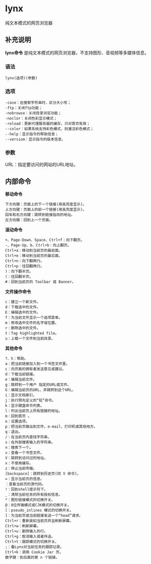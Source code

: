lynx
===

纯文本模式的网页浏览器

## 补充说明

**lynx命令** 是纯文本模式的网页浏览器，不支持图形、音视频等多媒体信息。

###  语法

```shell
lynx(选项)(参数)
```

###  选项

```shell
-case：在搜索字符串时，区分大小写；
-ftp：关闭ftp功能；
-nobrowse：关闭目录浏览功能；
-noclor：关闭色彩显示模式；
-reload：更新代理服务器的缓存，只对首页有效；
--color：如果系统支持彩色模式，则激活彩色模式；
--help：显示指令的帮助信息；
--versiom：显示指令的版本信息。
```

###  参数

URL：指定要访问的网站的URL地址。

## 内部命令  

 **移动命令** 

```shell
下方向键：页面上的下一个链接(用高亮度显示)。
上方向键：页面上的前一个链接(用高亮度显示)。
回车和右方向键：跳转到链接指向的地址。
左方向键：回到上一个页面。
```

 **滚动命令** 

```shell
+、Page-Down、Space、Ctrl+f：向下翻页。
-、Page-Up、b、Ctrl+b：向上翻页。
Ctrl+a：移动到当前页的最前面。
Ctrl+e：移动到当前页的最后面。
Ctrl+n：向下翻两行。
Ctrl+p：往回翻两行。
)：向下翻半页。
(：往回翻半页。
#：回到当前页的 Toolbar 或 Banner。
```

 **文件操作命令** 

```shell
c：建立一个新文件。
d：下载选中的文件。
E：编辑选中的文件。
f：为当前文件显示一个选项菜单。
m：修改选中文件的名字或位置。
r：删除选中的文件。
t：Tag highlighted file。
u：上载一个文件到当前目录。
```

 **其他命令** 

```shell
?、h：帮助。
a：把当前链接加入到一个书签文件里。
c：向页面的拥有者发送意见或建议。
d：下载当前链接。
e：编辑当前文件。
g：跳转到一个用户 指定的URL或文件。
G：编辑当前页的URL，并跳转到这个URL。
i：显示文档索引。
j：执行预先定义的“短”命令。
k：显示键盘命令列表。
l：列出当前页上所有链接的地址。
m：回到首页 。
o：设置选项。
p：把当前页输出到文件，e-mail，打印机或其他地方。
q：退出。
/：在当前页内查找字符串。
s：在外部搜索输入的字符串。
n：搜索下一个。
v：查看一个书签文件。
V：跳转到访问过的地址。
x：不使用缓存。
z：停止当前传输。
[backspace]：跳转到历史页(同 V 命令)。
=：显示当前页的信息。
：查看当前页的源代码。
!：回到shell提示符下。
_：清除当前任务的所有授权信息。
*：图形链接模式的切换开关。
@：8位传输模式或CJK模式的切换开关。
[：pseudo_inlines 模式的切换开关。
]：为当前页或当前链接发送一个“head”请求。
Ctrl+r：重新装如当前页并且刷新屏幕。
Ctrl+w：刷新屏幕。
Ctrl+u：删除输入的行。
Ctrl+g：取消输入或者传送。
Ctrl+t：跟踪模式的切换开关。
;：看Lynx对当前任务的跟踪记录。
Ctrl+k：调用 Cookie Jar 页。
数字键：到后面的第 n 个链接。
```


